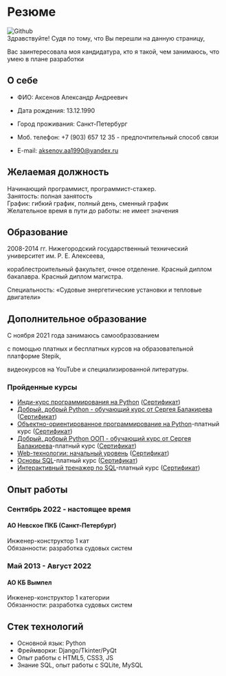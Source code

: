 # Резюме
![Github](https://avatars.githubusercontent.com/u/117564017?v=4)<br>
Здравствуйте! Судя по тому, что Вы перешли на данную страницу,<br>

Вас заинтересовала моя кандидатура, кто я такой, чем занимаюсь, что умею в плане разработки<br>
## О себе<br>
+ ФИО: Аксенов Александр Андреевич<br>

+ Дата рождения: 13.12.1990<br>

+ Город проживания: Санкт-Петербург<br>

+ Моб. телефон: +7 (903) 657 12 35 - предпочтительный способ связи<br>

+ E-mail: aksenov.aa1990@yandex.ru<br>

## Желаемая должность<br>
Начинающий программист, программист-стажер.<br>
Занятость: полная занятость<br>
График: гибкий график, полный день, сменный график<br>
Желательное время в пути до работы: не имеет значения<br>

## Образование<br>
2008-2014 гг. Нижегородский государственный технический университет им. Р. Е. Алексеева,<br>
  
кораблестроительный факультет, очное отделение. Красный диплом бакалавра. Красный диплом магистра.<br>
  
Специальность: «Судовые энергетические установки и тепловые двигатели»<br>

## Дополнительное образование<br>

С ноября 2021 года занимаюсь самообразованием<br>

c помощью платных и бесплатных курсов на образовательной платформе Stepik,<br>

видеокурсов на YouTube и специализированной литературы.<br>
### Пройденные курсы<br>
+ [Инди-курс программирования на Python](https://stepik.org/63085) ([Сертификат](
https://stepik.org/cert/1497128))
+ [Добрый, добрый Python - обучающий курс от Сергея Балакирева](https://stepik.org/course/100707/promo) ([Сертификат](
https://stepik.org/cert/1863062))
+ [Объектно-ориентированное программирование на Python](https://stepik.org/course/114354/promo)-платный курс ([Сертификат](
https://stepik.org/cert/1552148))
+ [Добрый, добрый Python ООП - обучающий курс от Сергея Балакирева](https://stepik.org/course/116336/promo)-платный курс ([Сертификат](
https://stepik.org/cert/1668976))
+ [Web-технологии: начальный уровень](https://stepik.org/course/82108/promo) ([Сертификат](
https://stepik.org/cert/1725981))
+ [Основы SQL](https://stepik.org/course/51562/promo)-платный курс ([Сертификат](
https://stepik.org/cert/1925072))
+ [Интерактивный тренажер по SQL](https://stepik.org/course/63054/promo)-платный курс ([Сертификат](
https://stepik.org/cert/1814006))

## Опыт работы<br>
### Сентябрь 2022 - настоящее время<br>
#### АО Невское ПКБ (Санкт-Петербург)<br>
Инженер-конструктор 1 кат<br>
Обязанности: разработка судовых систем<br>

### Май 2013 - Август 2022<br>
#### АО КБ Вымпел<br>
Инженер-конструктор 1 категории<br>
Обязанности: разработка судовых систем<br>

## Стек технологий
+ Основной язык: Python
+ Фреймворки: Django/Tkinter/PyQt
+ Опыт работы с HTML5, CSS3, JS
+ Знание SQL, опыт работы с SQLite, MySQL
